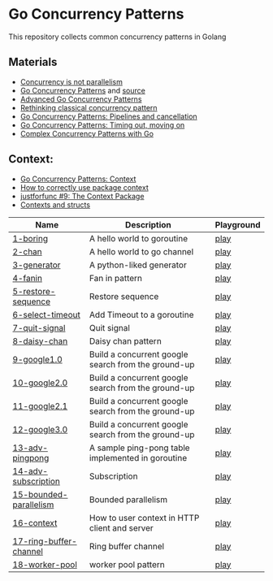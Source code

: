 # Go Concurrency Patterns

This repository collects common concurrency patterns in Golang


## Materials
- [Concurrency is not parallelism](https://blog.golang.org/waza-talk)
- [Go Concurrency Patterns](https://talks.golang.org/2012/concurrency.slide#1)
and [source](https://talks.golang.org/2012/concurrency/support/)
- [Advanced Go Concurrency Patterns](https://talks.golang.org/2013/advconc.slide)
- [Rethinking classical concurrency pattern](https://www.youtube.com/watch?v=5zXAHh5tJqQ)
- [Go Concurrency Patterns: Pipelines and cancellation](https://blog.golang.org/pipelines)
- [Go Concurrency Patterns: Timing out, moving on](https://blog.golang.org/concurrency-timeouts)
- [Complex Concurrency Patterns with Go](https://www.youtube.com/watch?v=2HOO5gIgyMg)

## Context:
- [Go Concurrency Patterns: Context](https://blog.golang.org/context)
- [How to correctly use package context](https://www.youtube.com/watch?v=-_B5uQ4UGi0)
- [justforfunc #9: The Context Package](https://www.youtube.com/watch?v=LSzR0VEraWw)
- [Contexts and structs](https://blog.golang.org/context-and-structs)

| Name                                                      | Description                                         | Playground                                    |
|-----------------------------------------------------------|-----------------------------------------------------|-----------------------------------------------|
| [1-boring](/1-boring/main.go)                             | A hello world to goroutine                          | [play](https://play.golang.org/p/ienqr4bKGQ6) | 
| [2-chan](/2-chan/main.go)                                 | A hello world to go channel                         | [play](https://play.golang.org/p/amazakVmwFy) |
| [3-generator](/3-generator/main.go)                       | A python-liked generator                            | [play](https://play.golang.org/p/9ykTDe7qLSw) |
| [4-fanin](/4-fanin/main.go)                               | Fan in pattern                                      | [play](https://play.golang.org/p/mw_29ibv0bh) |
| [5-restore-sequence](/5-restore-sequence/main.go)         | Restore sequence                                    | [play](https://play.golang.org/p/aV43DEmNZBz) |
| [6-select-timeout](/6-select-timeout/main.go)             | Add Timeout to a goroutine                          | [play](https://play.golang.org/p/WIqNvmxiYvn) |
| [7-quit-signal](/7-quit-signal/main.go)                   | Quit signal                                         | [play](https://play.golang.org/p/rKYKqMeoFDq) |
| [8-daisy-chan](/8-daisy-chan/main.go)                     | Daisy chan pattern                                  | [play](https://play.golang.org/p/1y-4ERc3Xv4) |
| [9-google1.0](/9-google1.0/main.go)                       | Build a concurrent google search from the ground-up | [play](https://play.golang.org/p/xMhEBlcYkfz) |
| [10-google2.0](/10-google2.0/main.go)                     | Build a concurrent google search from the ground-up | [play](https://play.golang.org/p/-J5C9McGG9t) |
| [11-google2.1](/11-google2.1/main.go)                     | Build a concurrent google search from the ground-up | [play](https://play.golang.org/p/hNc_HStC2BT) |
| [12-google3.0](/12-google3.0/main.go)                     | Build a concurrent google search from the ground-up | [play](https://play.golang.org/p/uE82kcSDkSJ) |
| [13-adv-pingpong](/13-adv-pingpong/main.go)               | A sample ping-pong table implemented in goroutine   | [play](https://play.golang.org/p/hT6knhJjBXY) |
| [14-adv-subscription](/14-adv-subscription/main.go)       | Subscription                                        | [play](https://play.golang.org/p/J5cjAV-qtaR) |
| [15-bounded-parallelism](/15-bounded-parallelism/main.go) | Bounded parallelism                                 | [play](https://play.golang.org/p/j_aq1dcGkGr) |
| [16-context](/16-context/main.go)                         | How to user context in HTTP client and server       | [play](https://play.golang.org/p/ZKZfKtpEJqH) |
| [17-ring-buffer-channel](/17-ring-buffer-channel/main.go) | Ring buffer channel                                 | [play](https://play.golang.org/p/aeUeCTWhgJ2) |
| [18-worker-pool](/18-worker-pool/main.go)                 | worker pool pattern                                 | [play](https://play.golang.org/p/CxKoTnzb9Mx) |
